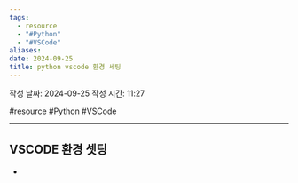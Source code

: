 ```yaml
---
tags:
  - resource
  - "#Python"
  - "#VSCode"
aliases: 
date: 2024-09-25
title: python vscode 환경 세팅
---
```


작성 날짜: 2024-09-25
작성 시간: 11:27

#resource #Python #VSCode 

---


## VSCODE 환경 셋팅

- 